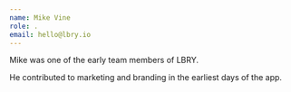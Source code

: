 ```yaml
---
name: Mike Vine
role: .
email: hello@lbry.io
---
```

Mike was one of the early team members of LBRY.

He contributed to marketing and branding in the earliest days of the app.

